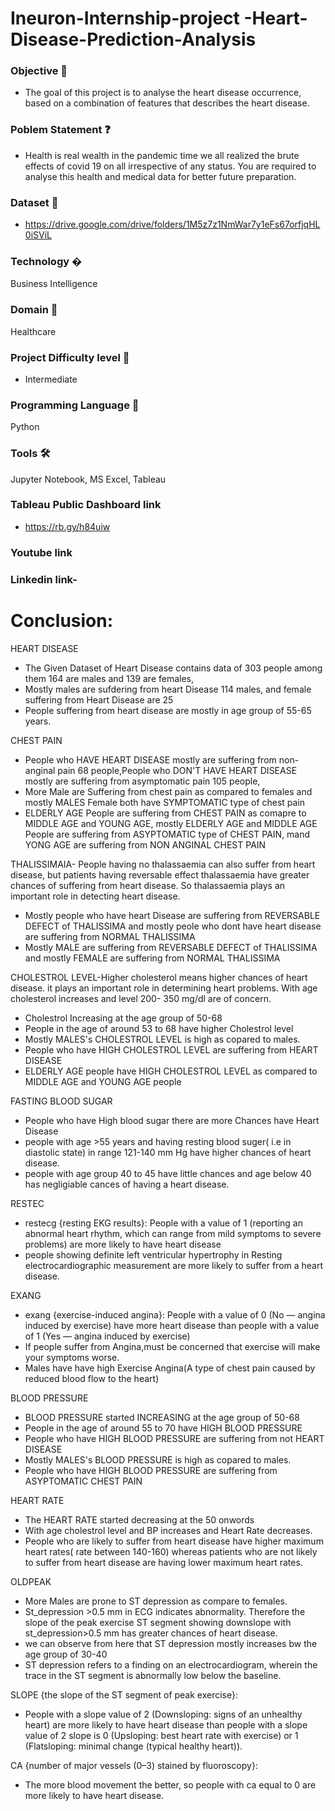 # Ineuron-Internship-project -Heart-Disease-Prediction-Analysis
### Objective 🎯
- The goal of this project is to analyse the heart disease occurrence, based on a combination of features that describes the heart disease.

### Poblem Statement ❓
- Health is real wealth in the pandemic time we all realized the brute effects of covid 19 on all irrespective of any status. You are required to analyse this health and medical data for better future preparation.

### Dataset 📀
- https://drive.google.com/drive/folders/1M5z7z1NmWar7y1eFs67orfjqHL0iSViL

### Technology �
Business Intelligence

### Domain 🏥
Healthcare

### Project Difficulty level 🥇
- Intermediate

### Programming Language 🐍
Python

### Tools 🛠
Jupyter Notebook, MS Excel, Tableau

### Tableau Public Dashboard link 
- https://rb.gy/h84uiw

###  Youtube link 

### Linkedin link- 

# Conclusion:

HEART DISEASE
- The Given Dataset of Heart Disease contains data of 303 people among them 164 are males and 139 are females,
- Mostly males are sufdering from heart Disease 114 males, and female suffering from Heart Disease are 25
- People suffering from heart disease are mostly in age group of 55-65 years.

CHEST PAIN
- People who HAVE HEART DISEASE mostly are suffering from non-anginal pain 68 people,People who DON'T HAVE HEART DISEASE mostly are suffering from asymptomatic pain 105 people, 
- More Male are Suffering from chest pain as compared to females and mostly MALES Female both have SYMPTOMATIC type of chest pain 
- ELDERLY AGE People are suffering from CHEST PAIN as comapre to MIDDLE AGE and YOUNG AGE, mostly ELDERLY AGE and MIDDLE AGE People are suffering from ASYPTOMATIC type of CHEST PAIN, mand YONG AGE are suffering from NON ANGINAL CHEST PAIN

THALISSIMAIA- People having no thalassaemia can also suffer from heart disease, but patients having reversable effect thalassaemia have greater chances of suffering from heart disease. So thalassaemia plays an important role in detecting heart disease.
- Mostly people who have heart Disease are suffering from REVERSABLE DEFECT of THALISSIMA and mostly peole who dont have heart disease are suffering from NORMAL THALISSIMA
- Mostly MALE are suffering from  REVERSABLE DEFECT  of THALISSIMA and mostly FEMALE are suffering from NORMAL THALISSIMA   

CHOLESTROL LEVEL-Higher cholesterol means higher chances of heart disease. it plays an important role in determining heart problems. With age cholesterol increases and level 200- 350 mg/dl are of concern.
- Cholestrol Increasing at the age group of 50-68
- People in the age of around 53 to 68 have higher Cholestrol level
- Mostly MALES's CHOLESTROL LEVEL is high as copared to males.
- People who have HIGH CHOLESTROL LEVEL are suffering from HEART DISEASE
- ELDERLY AGE people have HIGH CHOLESTROL LEVEL as compared to MIDDLE AGE and YOUNG AGE people

FASTING BLOOD SUGAR
- People who have High blood sugar there are more Chances have Heart Disease
- people with age >55 years and having resting blood suger( i.e in diastolic state) in range 121-140 mm Hg have higher chances of heart disease.
- people with age group 40 to 45 have little chances and age below 40 has negligiable cances of having a heart disease.

RESTEC
- restecg {resting EKG results}: People with a value of 1 (reporting an abnormal heart rhythm, which can range from mild symptoms to severe problems) are more likely to have heart disease
- people showing definite left ventricular hypertrophy in Resting electrocardiographic measurement are more likely to suffer from a heart disease.

EXANG
- exang {exercise-induced angina}: People with a value of 0 (No — angina induced by exercise) have more heart disease than people with a value of 1 (Yes — angina induced by exercise)
- If people suffer from Angina,must be concerned that exercise will make your symptoms worse.
- Males have have high Exercise Angina(A type of chest pain caused by reduced blood flow to the heart)

BLOOD PRESSURE
- BLOOD PRESSURE started INCREASING at the age group of 50-68
- People in the age of around 55 to 70 have HIGH BLOOD PRESSURE
- People who have HIGH BLOOD PRESSURE are suffering from not HEART DISEASE
- Mostly MALES's BLOOD PRESSURE is high as copared to males.
- People who have HIGH BLOOD PRESSURE are suffering from ASYPTOMATIC CHEST PAIN

HEART RATE
- The HEART RATE started decreasing at the 50 onwords
- With age cholestrol level and BP increases and Heart Rate decreases.
- People who are likely to suffer from heart disease have higher maximum heart rates( rate between 140-160) whereas patients who are not likely to suffer from heart disease are having lower maximum heart rates.

OLDPEAK
- More Males are prone to ST depression as compare to females.
- St_depression >0.5 mm in ECG indicates abnormality. Therefore the slope of the peak exercise ST segment showing downslope with st_depression>0.5 mm has greater chances of heart disease.
- we can observe from here that ST depression mostly increases bw the age group of 30-40
- ST depression refers to a finding on an electrocardiogram, wherein the trace in the ST segment is abnormally low below the baseline.


SLOPE {the slope of the ST segment of peak exercise}: 
- People with a slope value of 2 (Downsloping: signs of an unhealthy heart) are more likely to have heart disease than people with a slope value of 2 slope is 0 (Upsloping: best heart rate with exercise) or 1 (Flatsloping: minimal change (typical healthy heart)).

CA {number of major vessels (0–3) stained by fluoroscopy}:
- The more blood movement the better, so people with ca equal to 0 are more likely to have heart disease.

